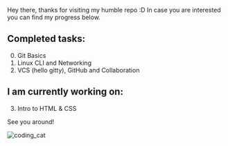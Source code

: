 Hey there, thanks for visiting my humble repo :D
In case you are interested you can find my progress below.

## Completed tasks:
0. Git Basics
1. Linux CLI and Networking
2. VCS (hello gitty), GitHub and Collaboration

## I am currently working on:
3. Intro to HTML & CSS

See you around!

![coding_cat](https://i.imgur.com/4dSv0jH.gif)
